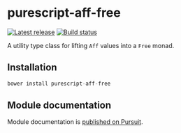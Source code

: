 # purescript-aff-free

[![Latest release](http://img.shields.io/github/release/slamdata/purescript-aff-free.svg)](https://github.com/slamdata/purescript-aff-free/releases)
[![Build status](https://travis-ci.org/slamdata/purescript-aff-free.svg?branch=master)](https://travis-ci.org/slamdata/purescript-aff-free)

A utility type class for lifting `Aff` values into a `Free` monad.

## Installation

``` purescript
bower install purescript-aff-free
```

## Module documentation

Module documentation is [published on Pursuit](http://pursuit.purescript.org/packages/purescript-aff-free).
